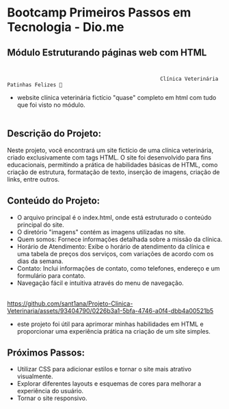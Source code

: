 #  Bootcamp Primeiros Passos em Tecnologia - Dio.me
Módulo Estruturando páginas web com HTML <br> <br> 
---------------------------------------------------------



                                                      Clínica Veterinária Patinhas Felizes 🐾
                                                 
   - website clínica veterinária fictício  "quase" completo em html com tudo que foi visto no módulo.<br> <br>



## Descrição do Projeto:

Neste projeto, você encontrará um site fictício de uma clínica veterinária, criado exclusivamente com tags HTML. O site foi desenvolvido para fins educacionais, permitindo a prática de habilidades básicas de HTML, como criação de estrutura, formatação de texto, inserção de imagens, criação de links, entre outros.


## Conteúdo do Projeto:<br>
- O arquivo principal é o index.html, onde está estruturado o conteúdo principal do site.
- O diretório "imagens" contém as imagens utilizadas no site.
- Quem somos: Fornece informações detalhada sobre a missão da clínica.
- Horário de Atendimento: Exibe o horário de atendimento da clínica e uma tabela de preços dos serviços, com variações de acordo com os dias da semana.
- Contato: Inclui informações de contato, como telefones, endereço e um formulário para contato.
- Navegação fácil e intuitiva através do menu de navegação. <br> <br>

https://github.com/sant1ana/Projeto-Clinica-Veterinaria/assets/93404790/0226b3a1-5bfa-4746-a0f4-dbb4a00521b5


-  este projeto foi útil para aprimorar minhas habilidades em HTML e proporcionar uma experiência prática na criação de um site simples.


## Próximos Passos:<br>
- Utilizar CSS para adicionar estilos e tornar o site mais atrativo visualmente.<br>
- Explorar diferentes layouts e esquemas de cores para melhorar a experiência do usuário.<br>
- Tornar o site responsivo.<br>
